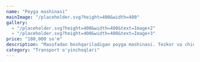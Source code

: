 ```yaml
---
name: "Poyga mashinasi"
mainImage: "/placeholder.svg?height=400&width=400"
gallery:
  - "/placeholder.svg?height=400&width=400&text=Image+2"
  - "/placeholder.svg?height=400&width=400&text=Image+3"
price: "180,000 so'm"
description: "Masofadan boshqariladigan poyga mashinasi. Tezkor va chidamli, 20 metr masofadan boshqarish mumkin. Batareyalar komplektga kiradi."
category: "Transport o'yinchoqlari"
---
```


